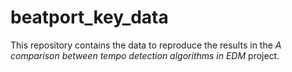 # beatport_key_data

This repository contains the data to reproduce the results in the *A comparison between tempo detection algorithms in EDM* project.
